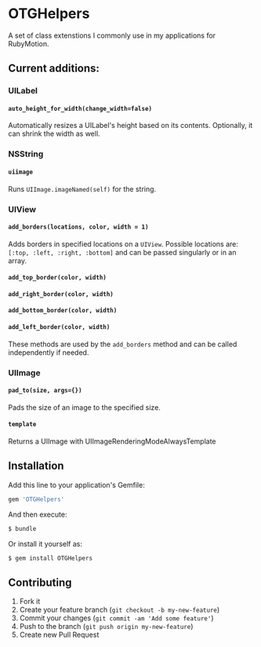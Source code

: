 # OTGHelpers

A set of class extenstions I commonly use in my applications for RubyMotion.

## Current additions:

### UILabel

#### `auto_height_for_width(change_width=false)`

Automatically resizes a UILabel's height based on its contents. Optionally, it can shrink the width as well.

### NSString

#### `uiimage`

Runs `UIImage.imageNamed(self)` for the string.

### UIView

#### `add_borders(locations, color, width = 1)`

Adds borders in specified locations on a `UIView`. Possible locations are: `[:top, :left, :right, :bottom]` and can be passed singularly or in an array.

#### `add_top_border(color, width)`
#### `add_right_border(color, width)`
#### `add_bottom_border(color, width)`
#### `add_left_border(color, width)`

These methods are used by the `add_borders` method and can be called independently if needed. 

### UIImage

#### `pad_to(size, args={})`

Pads the size of an image to the specified size.

#### `template`

Returns a UIImage with UIImageRenderingModeAlwaysTemplate

## Installation

Add this line to your application's Gemfile:

```ruby
gem 'OTGHelpers'
```

And then execute:

```bash
$ bundle
```

Or install it yourself as:

```bash
$ gem install OTGHelpers
```

## Contributing

1. Fork it
2. Create your feature branch (`git checkout -b my-new-feature`)
3. Commit your changes (`git commit -am 'Add some feature'`)
4. Push to the branch (`git push origin my-new-feature`)
5. Create new Pull Request
